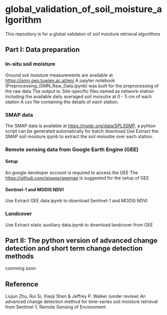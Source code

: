 # global_validation_of_soil_moisture_algorithm
This repository is for a global validaton of soil moisture retrieval algorithms

## Part I: Data preparation

### In-situ soil moisture
Ground soil moisture measurements are available at https://ismn.geo.tuwien.ac.at/en/
A jupyter notebook (Preprocessing_ISMN_Raw_Data.ipynb) was built for the preprocessing of the raw data
The output is: 
  Site-specific files named as network-station including the available daily averaged soil moisutre at 0 - 5 cm of each station
  A csv file containing the details of each station.

### SMAP data
The SMAP data is available at https://nsidc.org/data/SPL3SMP, a pyhton script can be generated automatically for batch download
Use Extract the SMAP soil moisture.ipynb to extract the soil moisutre over each station.

### Remote sensing data from Google Earth Engine (GEE)
#### Setup
An google developer account is required to access the GEE
The https://github.com/giswqs/geemap is suggested for the setup of GEE

#### Sentinel-1 and MODIS NDVI
Use Extract GEE data.ipynb to download Sentinel-1 and MODIS NDVI

### Landcover
Use Extract static auxiliary data.ipynb to download landcover from GEE

## Part II: The python version of advanced change detection and short term change detection methods
comming soon


## Reference
Liujun Zhu, Rui Si, Xiaoji Shen & Jeffrey P. Walker (under review) An advanced change detection method for time-series soil moisture retrieval from Sentinel-1, Remote Sensing of Environment

